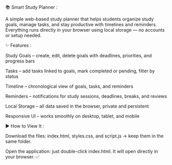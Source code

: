 📚 Smart Study Planner :

A simple web-based study planner that helps students organize study goals, manage tasks, and stay productive with timelines and reminders.
Everything runs directly in your browser using local storage — no accounts or setup needed.


✨ Features :

Study Goals – create, edit, delete goals with deadlines, priorities, and progress bars                                

Tasks – add tasks linked to goals, mark completed or pending, filter by status

Timeline – chronological view of goals, tasks, and reminders

Reminders – notifications for study sessions, deadlines, breaks, and reviews

Local Storage – all data saved in the browser, private and persistent

Responsive UI – works smoothly on desktop, tablet, and mobile


▶️ How to View It :

Download the files: index.html, styles.css, and script.js → keep them in the same folder.

Open the application: just double-click index.html. It will open directly in your browser. ✅
